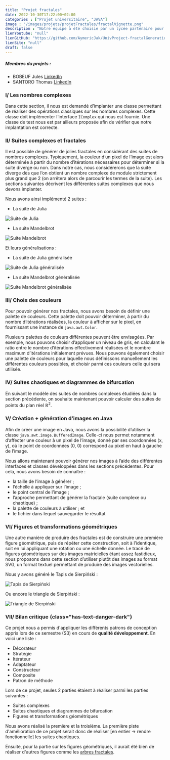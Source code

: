 ```yaml
---
title: "Projet fractales"
date: 2022-10-30T17:22:00+02:00
categories : ["Projet universitaire", "JAVA"]
image : "/images/projets/projetFractales/fractalVignette.png"
description : "Notre équipe a été choisie par un lycée partenaire pour développer une bibliothèque logicielle visant à faire découvrir des propriétés mathématiques à ses élèves de manière ludique. Plus précisément, cette bibliothèque doit pouvoir générer des images représentant différentes fractales."
lienYoutube: "null"
lienGitHub: "https://github.com/AymericJak/UnivProject-fractalGenerationApp"
lienSite: "null"
draft: false
---
```


##### Membres du projets :
- BOBEUF Jules [LinkedIn](https://www.linkedin.com/in/bobeuf-jules/)
- SANTORO Thomas [LinkedIn](https://www.linkedin.com/in/thomas-santoro/)

### I/ Les nombres complexes

Dans cette section, il nous est demandé d’implanter une classe permettant de réaliser des opérations classiques sur les nombres complexes. Cette classe doit implémenter l’interface `IComplex` qui nous est fournie. Une classe de test nous est par ailleurs proposée afin de vérifier que notre implantation est correcte.

### II/ Suites complexes et fractales

Il est possible de générer de jolies fractales en considérant des suites de nombres complexes. Typiquement, la couleur d’un pixel de l’image est alors déterminée à partir du nombre d’itérations nécessaires pour déterminer si la suite diverge ou non. Dans notre cas, nous considérerons que la suite diverge dès que l’on obtient un nombre complexe de module strictement plus grand que 2 (on arrêtera alors de parcourir les termes de la suite). Les sections suivantes décrivent les différentes suites complexes que nous devons implanter. 

Nous avons ainsi implémenté 2 suites :

- La suite de Julia

![Suite de Julia](/images/projets/projetFractales/julia.jpg)

- La suite Mandelbrot

![Suite Mandelbrot](/images/projets/projetFractales/mandelbrot.jpg)


Et leurs généralisations :

- La suite de Julia généralisée

![Suite de Julia généralisée](/images/projets/projetFractales/juliaGeneralisee.jpg)

- La suite Mandelbrot généralisée

![Suite Mandelbrot généralisée](/images/projets/projetFractales/mandelbrotGeneralisee.jpg)

### III/ Choix des couleurs

Pour pouvoir générer nos fractales, nous avons besoin de définir une palette de couleurs. Cette palette doit pouvoir déterminer, à partir du nombre d’itérations réalisées, la couleur à afficher sur le pixel, en fournissant une instance de `java.awt.Color`.

Plusieurs palettes de couleurs différentes peuvent être envisagées. Par exemple, nous pouvons choisir d’appliquer un niveau de gris, en calculant le ratio entre le nombre d’itérations effectivement réalisées et le nombre maximum d’itérations initialement prévues. Nous pouvons également choisir une palette de couleurs pour laquelle nous définissons manuellement les différentes couleurs possibles, et choisir parmi ces couleurs celle qui sera utilisée.

### IV/ Suites chaotiques et diagrammes de bifurcation

En suivant le modèle des suites de nombres complexes étudiées dans la section précédente, on souhaite maintenant pouvoir calculer des suites de points du plan réel ℝ<sup>2</sup>.

### V/ Création + génération d’images en Java

Afin de créer une image en Java, nous avons la possibilité d’utiliser la classe `java.awt.image.BufferedImage`. Celle-ci nous permet notamment d’affecter une couleur à un pixel de l’image, donné par ses coordonnées (x, y), où le point de coordonnées (0, 0) correspond au pixel en haut à gauche de l’image.

Nous allons maintenant pouvoir générer nos images à l’aide des différentes interfaces et classes développées dans les sections précédentes. Pour cela, nous avons besoin de connaître :
- la taille de l’image à générer ;
- l’échelle à appliquer sur l’image ;
- le point central de l’image ;
- l’approche permettant de générer la fractale (suite complexe ou chaotique) ;
- la palette de couleurs à utiliser ; et
- le fichier dans lequel sauvegarder le résultat

### VI/ Figures et transformations géométriques

Une autre manière de produire des fractales est de construire une première figure géométrique, puis de répéter cette construction, soit à l’identique, soit en lui appliquant une rotation ou une échelle donnée. Le tracé de figures géométriques sur des images matricielles étant assez fastidieux, nous proposons dans cette section d’utiliser plutôt des images au format SVG, un format textuel permettant de produire des images vectorielles.

Nous y avons généré le Tapis de Sierpiński :

![Tapis de Sierpiński](/images/projets/projetFractales/tapisDeSierpinski.jpg)

Ou encore le triangle de Sierpiński :

![Triangle de Sierpiński](/images/projets/projetFractales/triangleDeSierpinski.jpg)

### VII/ Bilan critique {class="has-text-danger-dark"}

Ce projet nous a permis d'appliquer les différents patrons de conception appris lors de ce semestre (S3) en cours de __qualité développement__.
En voici une liste :
- Décorateur
- Stratégie
- Itérateur
- Adaptateur
- Constructeur
- Composite
- Patron de méthode

Lors de ce projet, seules 2 parties étaient à réaliser parmi les parties suivantes : 
- Suites complexes
- Suites chaotiques et diagrammes de bifurcation
- Figures et transformations géométriques

Nous avons réalisé la première et la troisième. 
La première piste d'amélioration de ce projet serait donc de réaliser [en entier -> rendre fonctionnelle] les suites chaotiques.

Ensuite, pour la partie sur les figures géométriques, il aurait été bien de réaliser d'autres figures comme les [arbres fractales](http://mariefrance.hellot.free.fr/Tree1.html).